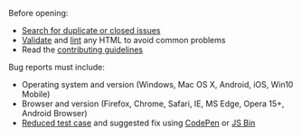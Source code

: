 Before opening:

- [Search for duplicate or closed issues](#)
- [Validate](#) and [lint](#) any HTML to avoid common problems
- Read the [contributing guidelines](https://github.com/js-camp/js-camp-website/blob/master/.github/CONTRIBUTING.md)

Bug reports must include:

- Operating system and version (Windows, Mac OS X, Android, iOS, Win10 Mobile)
- Browser and version (Firefox, Chrome, Safari, IE, MS Edge, Opera 15+, Android Browser)
- [Reduced test case](https://css-tricks.com/reduced-test-cases/) and suggested fix using [CodePen](https://codepen.io/) or [JS Bin](https://jsbin.com/)
